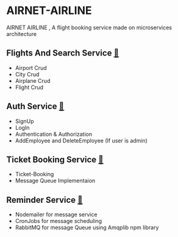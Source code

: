 # AIRNET-AIRLINE


AIRNET AIRLINE  , A flight booking service made on microservices architecture

## Flights And Search Service [🔗](https://github.com/Abhishekbotx/FlightsandSearchService.git)
  
  * Airport Crud
  * City Crud
  * Airplane Crud
  * Flight Crud
    

## Auth Service [🔗](https://github.com](https://github.com/Abhishekbotx/Auth_Service.git))

  * SignUp
  * LogIn
  * Authentication & Authorization
  * AddEmployee and DeleteEmployee (If user is admin)
    

## Ticket Booking Service [🔗](https://github.com/Abhishekbotx/Ticket-Booking-Service.git)
  
  * Ticket-Booking
  * Message Queue Implementaion
    
 
## Reminder Service [🔗](https://github.com/Abhishekbotx/Reminder_Service.git)
  
  * Nodemailer for message service
  * CronJobs for message scheduling
  * RabbitMQ for message Queue using Amqplib npm library 

    
    
    


